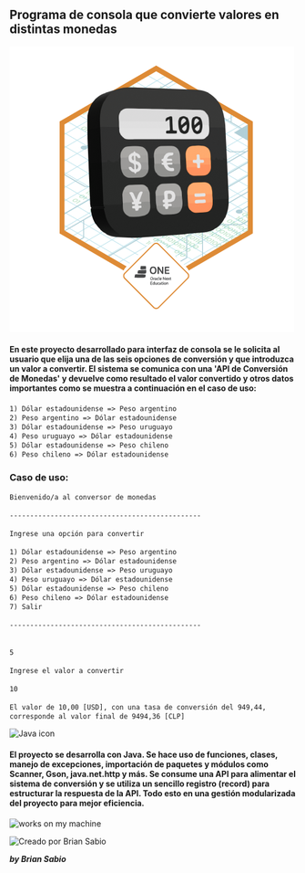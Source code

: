 ## Programa de consola que convierte valores en distintas monedas

![Conversor de monedas](./assets/Badge-Conversor.png "Conversor de monedas")

#### En este proyecto desarrollado para interfaz de consola se le solicita al usuario que elija una de las seis opciones de conversión y que introduzca un valor a convertir. El sistema se comunica con una 'API de Conversión de Monedas' y devuelve como resultado el valor convertido y otros datos importantes como se muestra a continuación en el caso de uso:


    1) Dólar estadounidense => Peso argentino
    2) Peso argentino => Dólar estadounidense
    3) Dólar estadounidense => Peso uruguayo
    4) Peso uruguayo => Dólar estadounidense
    5) Dólar estadounidense => Peso chileno
    6) Peso chileno => Dólar estadounidense


### Caso de uso:

    Bienvenido/a al conversor de monedas

    -----------------------------------------------

    Ingrese una opción para convertir

    1) Dólar estadounidense => Peso argentino
    2) Peso argentino => Dólar estadounidense
    3) Dólar estadounidense => Peso uruguayo
    4) Peso uruguayo => Dólar estadounidense
    5) Dólar estadounidense => Peso chileno
    6) Peso chileno => Dólar estadounidense
    7) Salir

    -----------------------------------------------


    5

    Ingrese el valor a convertir

    10

    El valor de 10,00 [USD], con una tasa de conversión del 949,44, corresponde al valor final de 9494,36 [CLP]

![Java icon](https://img.shields.io/badge/java-%23ED8B00.svg?style=for-the-badge&logo=openjdk&logoColor=white "Java")

#### El proyecto se desarrolla con Java. Se hace uso de funciones, clases, manejo de excepciones, importación de paquetes y módulos como Scanner, Gson, java.net.http y más. Se consume una API para alimentar el sistema de conversión y se utiliza un sencillo registro (record) para estructurar la respuesta de la API. Todo esto en una gestión modularizada del proyecto para mejor eficiencia.

![works on my machine](https://forthebadge.com/images/badges/works-on-my-machine.svg)


![Creado por Brian Sabio](http://ForTheBadge.com/images/badges/built-with-love.svg "Creado por Brian Sabio")

***by Brian Sabio*** 

